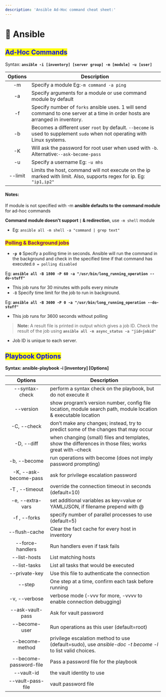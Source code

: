 ```yaml
---
description: 'Ansible Ad-Hoc command cheat sheet:'
---
```


# 🔄 Ansible

## <mark style="color:blue;">Ad-Hoc Commands</mark>

Syntax: **`ansible -i [inventory] [server group] -m [module] -u [user]`**

| Options | Description                                                                                                                   |
| :-----: | ----------------------------------------------------------------------------------------------------------------------------- |
|    -m   | Specify a module Eg:`-m command -a ping`                                                                                      |
|    -a   | Specify arguments for a module or use command module by default                                                               |
|    -f   | Specify number of `forks` ansible uses. 1 will send command to one server at a time in order hosts are arranged in inventory. |
|    -b   | Becomes a different user `root` by default. `--become` is used to supplement `sudo` when not operating with Linux systems.    |
|    -K   | Will ask the password for root user when used with `-b`. Alternative:`--ask-become-pass`                                      |
|    -u   | Specify a username Eg: `-u mhs`                                                                                               |
| --limit | Limits the host, command will not execute on the ip marked with limit. Also, supports regex for ip. Eg: `"ip1,ip2"`           |

#### Notes:

If module is not specified with -m **ansible defaults to the command module** for ad-hoc commands

**Command module doesn't support `|` & redirection**, use `-m shell` module

* Eg: `ansible all -m shell -a "command | grep text"`

### <mark style="color:purple;">**Polling & Background jobs**</mark> <a href="#backgroundtasks" id="backgroundtasks"></a>

* **`-p 0`** Specify a polling time in seconds. Ansible will run the command in the background and check in the specified time if that command has executed.`0 = polling disabled`

Eg: **`ansible all -B 1800 -P 60 -a "/usr/bin/long_running_operation --do-stuff"`**

* This job runs for 30 minutes with polls every minute
* `-B` Specify time limit for the job to run in background.

Eg: **`ansible all -B 3600 -P 0 -a "/usr/bin/long_running_operation --do-stuff"`**

* This job runs for 3600 seconds without polling

> **Note:** A result file is printed in output which gives a job ID. Check the result of the job using **`ansible all -m async_status -a "jid=jobid"`**

* Job ID is unique to each server.

## <mark style="color:blue;">Playbook Options</mark> <a href="#playbookoptions" id="playbookoptions"></a>

**Syntax: ansible-playbook -i \[inventory] \[Options]**

|         Options        | Description                                                                                                    |
| :--------------------: | -------------------------------------------------------------------------------------------------------------- |
|     --syntax-check     | perform a syntax check on the playbook, but do not execute it                                                  |
|        --version       | show program’s version number, config file location, module search path, module location & executable location |
|       -C, --check      | don’t make any changes; instead, try to predict some of the changes that may occur                             |
|       -D, --diff       | when changing (small) files and templates, show the differences in those files; works great with –check        |
|      -b, --become      | run operations with become (does not imply password prompting)                                                 |
|  -K, --ask-become-pass | ask for privilege escalation password                                                                          |
|     -T , --timeout     | override the connection timeout in seconds (default=10)                                                        |
|    -e, --extra-vars    | set additional variables as key=value or YAML/JSON, if filename prepend with @                                 |
|      -f , --forks      | specify number of parallel processes to use (default=5)                                                        |
|      --flush-cache     | Clear the fact cache for every host in inventory                                                               |
|    --force-handlers    | Run handlers even if task fails                                                                                |
|      --list-hosts      | List matching hosts                                                                                            |
|      --list-tasks      | List all tasks that would be executed                                                                          |
|      --private-key     | Use this file to authenticate the connection                                                                   |
|         --step         | One step at a time, confirm each task before running                                                           |
|      -v, --verbose     | verbose mode (-vvv for more, -vvvv to enable connection debugging)                                             |
|    --ask-vault-pass    | Ask for vault password                                                                                         |
|      --become-user     | Run operations as this user (default=root)                                                                     |
|     --become-method    | privilege escalation method to use (default=sudo), use _ansible-doc -t become -l_ to list valid choices.       |
| --become-password-file | Pass a password file for the playbook                                                                          |
|       --vault-id       | the vault identity to use                                                                                      |
|    --vault-pass-file   | vault password file                                                                                            |
